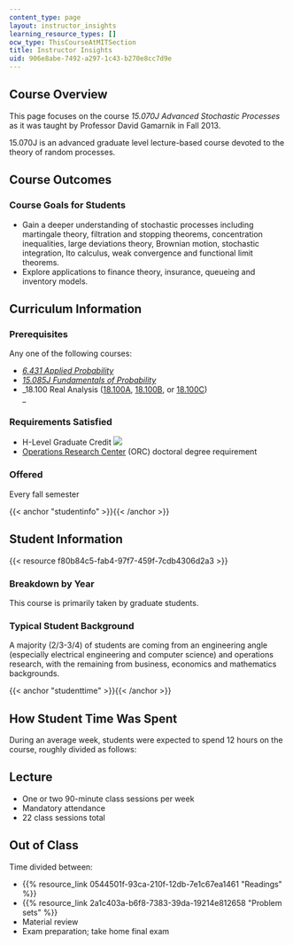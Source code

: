 ```yaml
---
content_type: page
layout: instructor_insights
learning_resource_types: []
ocw_type: ThisCourseAtMITSection
title: Instructor Insights
uid: 906e8abe-7492-a297-1c43-b270e8cc7d9e
---
```


Course Overview
---------------

This page focuses on the course _15.070J Advanced Stochastic Processes_ as it was taught by Professor David Gamarnik in Fall 2013.

15.070J is an advanced graduate level lecture-based course devoted to the theory of random processes.

Course Outcomes
---------------

### Course Goals for Students

*   Gain a deeper understanding of stochastic processes including martingale theory, filtration and stopping theorems, concentration inequalities, large deviations theory, Brownian motion, stochastic integration, Ito calculus, weak convergence and functional limit theorems.
*   Explore applications to finance theory, insurance, queueing and inventory models.

Curriculum Information
----------------------

### Prerequisites

Any one of the following courses:

*   [_6.431 Applied Probability_](/courses/6-041-probabilistic-systems-analysis-and-applied-probability-spring-2006)
*   [_15.085J Fundamentals of Probability_](/courses/6-436j-fundamentals-of-probability-fall-2018)
*   _18.100 Real Analysis ([18.100A](/courses/18-100a-introduction-to-analysis-fall-2012), [18.100B](/courses/18-100b-analysis-i-fall-2010), or [18.100C](/courses/18-100c-real-analysis-fall-2012))  
    _

### Requirements Satisfied

*   H-Level Graduate Credit ![](/images/educator/icon-question-hlevel.png)
*   [Operations Research Center](http://web.mit.edu/orc/www/academics/phd.html) (ORC) doctoral degree requirement

### Offered

Every fall semester

{{< anchor "studentinfo" >}}{{< /anchor >}}

Student Information
-------------------

{{< resource f80b84c5-fab4-97f7-459f-7cdb4306d2a3 >}}

### Breakdown by Year

This course is primarily taken by graduate students.

### Typical Student Background

A majority (2/3-3/4) of students are coming from an engineering angle (especially electrical engineering and computer science) and operations research, with the remaining from business, economics and mathematics backgrounds.

{{< anchor "studenttime" >}}{{< /anchor >}}

How Student Time Was Spent
--------------------------

During an average week, students were expected to spend 12 hours on the course, roughly divided as follows:

Lecture
-------

*   One or two 90-minute class sessions per week
*   Mandatory attendance
*   22 class sessions total

Out of Class
------------

Time divided between:

*   {{% resource_link 0544501f-93ca-210f-12db-7e1c67ea1461 "Readings" %}}
*   {{% resource_link 2a1c403a-b6f8-7383-39da-19214e812658 "Problem sets" %}}
*   Material review
*   Exam preparation; take home final exam